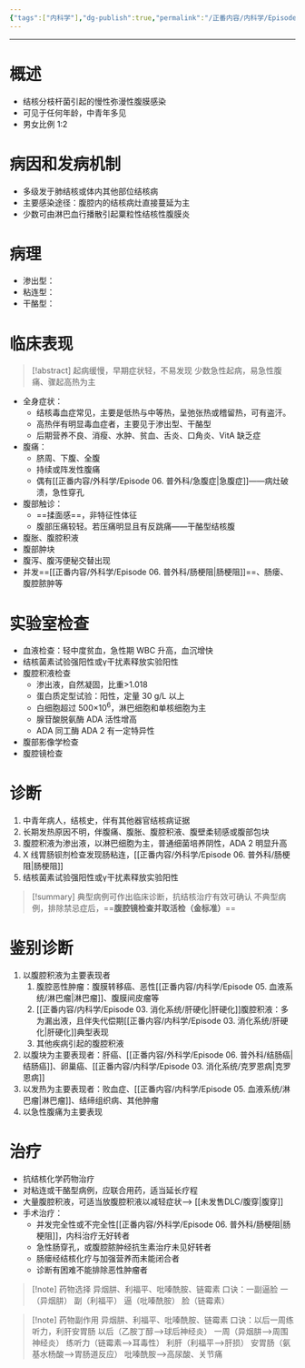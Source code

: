 ```yaml
---
{"tags":["内科学"],"dg-publish":true,"permalink":"/正番内容/内科学/Episode 03. 消化系统/结核性腹膜炎/","dgPassFrontmatter":true}
---
```


---
# 概述
+ 结核分枝杆菌引起的慢性弥漫性腹膜感染
+ 可见于任何年龄，中青年多见
+ 男女比例 1:2
# 病因和发病机制
+ 多级发于肺结核或体内其他部位结核病
+ 主要感染途径：腹腔内的结核病灶直接蔓延为主
+ 少数可由淋巴血行播散引起粟粒性结核性腹膜炎
# 病理
+ 渗出型：
+ 粘连型：
+ 干酪型：
# 临床表现
>[!abstract]
>起病缓慢，早期症状轻，不易发现
>少数急性起病，易急性腹痛、骤起高热为主
+ 全身症状：
	+ 结核毒血症常见，主要是低热与中等热，呈弛张热或稽留热，可有盗汗。
	+ 高热伴有明显毒血症者，主要见于渗出型、干酪型
	+ 后期营养不良、消瘦、水肿、贫血、舌炎、口角炎、VitA 缺乏症
+ 腹痛：
	+ 脐周、下腹、全腹
	+ 持续或阵发性腹痛
	+ 偶有[[正番内容/外科学/Episode 06. 普外科/急腹症\|急腹症]]——病灶破溃，急性穿孔
+ 腹部触诊：
	+ ==揉面感==，非特征性体征
	+ 腹部压痛较轻。若压痛明显且有反跳痛——干酪型结核腹
+ 腹胀、腹腔积液
+ 腹部肿块
+ 腹泻、腹泻便秘交替出现
+ 并发==[[正番内容/外科学/Episode 06. 普外科/肠梗阻\|肠梗阻]]==、肠瘘、腹腔脓肿等
# 实验室检查
+ 血液检查：轻中度贫血，急性期 WBC 升高，血沉增快
+ 结核菌素试验强阳性或γ干扰素释放实验阳性
+ 腹腔积液检查
	+ 渗出液，自然凝固，比重>1.018
	+ 蛋白质定型试验：阳性，定量 30 g/L 以上
	+ 白细胞超过 500×10<sup>6</sup>，淋巴细胞和单核细胞为主
	+ 腺苷酸脱氨酶 ADA 活性增高
	+ ADA 同工酶 ADA 2 有一定特异性
+ 腹部影像学检查
+ 腹腔镜检查
# 诊断
1. 中青年病人，结核史，伴有其他器官结核病证据
2. 长期发热原因不明，伴腹痛、腹胀、腹腔积液、腹壁柔韧感或腹部包块
3. 腹腔积液为渗出液，以淋巴细胞为主，普通细菌培养阴性，ADA 2 明显升高
4. X 线胃肠钡剂检查发现肠粘连，[[正番内容/外科学/Episode 06. 普外科/肠梗阻\|肠梗阻]]
5. 结核菌素试验强阳性或γ干扰素释放实验阳性

>[!summary]
>典型病例可作出临床诊断，抗结核治疗有效可确认
>不典型病例，排除禁忌症后，==**腹腔镜检查并取活检（金标准）**==
# 鉴别诊断
1. 以腹腔积液为主要表现者
	1. 腹腔恶性肿瘤：腹膜转移癌、恶性[[正番内容/内科学/Episode 05. 血液系统/淋巴瘤\|淋巴瘤]]、腹膜间皮瘤等
	2. [[正番内容/内科学/Episode 03. 消化系统/肝硬化\|肝硬化]]腹腔积液：多为漏出液，且伴失代偿期[[正番内容/内科学/Episode 03. 消化系统/肝硬化\|肝硬化]]典型表现
	3. 其他疾病引起的腹腔积液
2. 以腹块为主要表现者：肝癌、[[正番内容/外科学/Episode 06. 普外科/结肠癌\|结肠癌]]、卵巢癌、[[正番内容/内科学/Episode 03. 消化系统/克罗恩病\|克罗恩病]]
3. 以发热为主要表现者：败血症、[[正番内容/内科学/Episode 05. 血液系统/淋巴瘤\|淋巴瘤]]、结缔组织病、其他肿瘤
4. 以急性腹痛为主要表现
# 治疗
+ 抗结核化学药物治疗
+ 对粘连或干酪型病例，应联合用药，适当延长疗程
+ 大量腹腔积液，可适当放腹腔积液以减轻症状--> [[未发售DLC/腹穿\|腹穿]]
+ 手术治疗：
	+ 并发完全性或不完全性[[正番内容/外科学/Episode 06. 普外科/肠梗阻\|肠梗阻]]，内科治疗无好转者
	+ 急性肠穿孔，或腹腔脓肿经抗生素治疗未见好转者
	+ 肠瘘经结核化疗与加强营养而未能闭合者
	+ 诊断有困难不能排除恶性肿瘤者

>[!note] 药物选择
>异烟肼、利福平、吡嗪酰胺、链霉素
>口诀：一副逼脸
>一（异烟肼）
>副（利福平）
>逼（吡嗪酰胺）
>脸（链霉素）

>[!note] 药物副作用
>异烟肼、利福平、吡嗪酰胺、链霉素
>口诀：以后一周练听力，利肝安胃肠
>以后（乙胺丁醇-->球后神经炎）
>一周（异烟肼-->周围神经炎）
>练听力（链霉素-->耳毒性）
>利肝（利福平-->肝损）
>安胃肠（氨基水杨酸-->胃肠道反应）
>吡嗪酰胺-->高尿酸、关节痛

